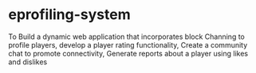 # eprofiling-system
To Build a dynamic web application that incorporates block Channing  to profile players, develop a player rating functionality, Create a community chat to promote connectivity, Generate reports about a player using likes and dislikes
